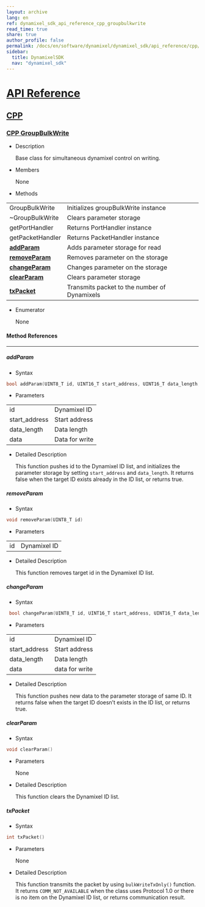 ```yaml
---
layout: archive
lang: en
ref: dynamixel_sdk_api_reference_cpp_groupbulkwrite
read_time: true
share: true
author_profile: false
permalink: /docs/en/software/dynamixel/dynamixel_sdk/api_reference/cpp/cpp_groupbulkwrite/
sidebar:
  title: DynamixelSDK
  nav: "dynamixel_sdk"
---
```


<div style="counter-reset: h1 4"></div>
<div style="counter-reset: h2 1"></div>
<div style="counter-reset: h3 9"></div>

# [API Reference](#api-reference)

## [CPP](#cpp)

### [CPP GroupBulkWrite](#cpp-groupbulkwrite)

- Description

  Base class for simultaneous dynamixel control on writing.

- Members

  None


- Methods

| | |
| ------------- | ------------- |
|GroupBulkWrite	|Initializes groupBulkWrite instance|
|~GroupBulkWrite	|Clears parameter storage |
|getPortHandler	|Returns PortHandler instance|
|getPacketHandler	|Returns PacketHandler instance|
|**[addParam](#addparam)**	|Adds parameter storage for read |
|**[removeParam](#removeparam)**	|Removes parameter on the storage |
|**[changeParam](#changeparam)**	|Changes parameter on the storage |
|**[clearParam](#clearparam)**	|Clears parameter storage|
|**[txPacket](#txpacket)**	|Transmits packet to the number of Dynamixels|



- Enumerator

  None

#### Method References
----------------------------------------------

##### addParam
- Syntax
``` cpp
bool addParam(UINT8_T id, UINT16_T start_address, UINT16_T data_length, UINT8_T *data)
```
- Parameters

| | |
| ------------- | ------------- |
|id	|Dynamixel ID|
|start_address	|Start address|
|data_length	|Data length|
|data	|Data for write|

- Detailed Description

   This function pushes id to the Dynamixel ID list, and initializes the parameter storage by setting `start_address` and `data_length`. It returns false when the target ID exists already in the ID list, or returns true.


##### removeParam
- Syntax
``` cpp
void removeParam(UINT8_T id)
```
- Parameters

| | |
| ------------- | ------------- |
|id|	Dynamixel ID|

- Detailed Description

   This function removes target id in the Dynamixel ID list.


##### changeParam
- Syntax
``` cpp
 bool changeParam(UINT8_T id, UINT16_T start_address, UINT16_T data_length, UINT8_T *data)
```
- Parameters

| | |
| ------------- | ------------- |
|id	|Dynamixel ID|
|start_address	|Start address|
|data_length	|Data length|
|data	|data for write|

- Detailed Description

   This function pushes new data to the parameter storage of same ID. It returns false when the target ID doesn’t exists in the ID list, or returns true.


##### clearParam
- Syntax
``` cpp
void clearParam()
```
- Parameters

   None

- Detailed Description

   This function clears the Dynamixel ID list.


##### txPacket
- Syntax
``` cpp
int txPacket()
```
- Parameters

   None

- Detailed Description

   This function transmits the packet by using `bulkWriteTxOnly()` function. It returns `COMM_NOT_AVAILABLE` when the class uses Protocol 1.0 or there is no item on the Dynamixel ID list, or returns communication result.
